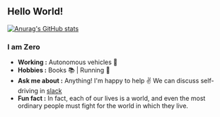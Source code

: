 ## Hello World!
[![Anurag's GitHub stats](https://github-readme-stats.vercel.app/api?username=daohu527)](https://github.com/anuraghazra/github-readme-stats)

### I am Zero 
-  **Working :** Autonomous vehicles :blue_car:
-  **Hobbies :** Books :books: | Running :runner:
-  **Ask me about :** Anything! I'm happy to help :v:  We can discuss self-driving in [slack](https://join.slack.com/t/wheelx-talk/shared_invite/zt-1kvx8umty-pPUoMfPokZcA5BR9nlWVnQ)
-  **Fun fact :** In fact, each of our lives is a world, and even the most ordinary people must fight for the world in which they live.
